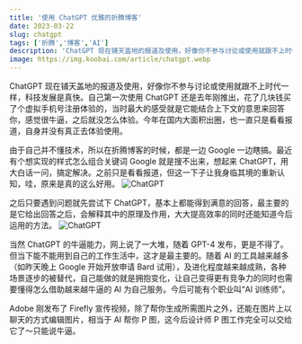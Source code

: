 ```yaml
---
title: '使用 ChatGPT 优雅的折腾博客'
date: 2023-03-22
slug: chatgpt
tags: ['折腾','博客','AI']
description: 'ChatGPT 现在铺天盖地的报道及使用，好像你不参与讨论或使用就跟不上时代一样，科技发展是真快。自己第一次使用 ChatGPT 还是去年刚推出，花了几块钱买了个虚拟手机号注册体验的，当时最大的感受就是它能结合上下文的意思来回答你，感觉很牛逼，之后就没怎么体验。今年在国内大面积出圈，也一直只是看看报道，自身并没有真正去体验使用。'
image: https://img.koobai.com/article/chatgpt.webp
---
```

ChatGPT 现在铺天盖地的报道及使用，好像你不参与讨论或使用就跟不上时代一样，科技发展是真快。自己第一次使用 ChatGPT 还是去年刚推出，花了几块钱买了个虚拟手机号注册体验的，当时最大的感受就是它能结合上下文的意思来回答你，感觉很牛逼，之后就没怎么体验。今年在国内大面积出圈，也一直只是看看报道，自身并没有真正去体验使用。

由于自己并不懂技术，所以在折腾博客的时候，都是一边 Google 一边瞎搞。最近有个想实现的样式怎么组合关键词 Google 就是搜不出来，想起来 ChatGPT，用大白话一问，搞定解决。之前只是看看报道，但这一下子让我身临其境的重新认知，哇，原来是真的这么好用。
![ChatGPT](https://img.koobai.com/article/chatgpt2.webp)

之后只要遇到问题就先尝试下 ChatGPT，基本上都能得到满意的回答，最主要的是它给出回答之后，会解释其中的原理及作用，大大提高效率的同时还能知道今后运用的方法。
![ChatGPT](https://img.koobai.com/article/chatgpt4.webp)

当然 ChatGPT 的牛逼能力，网上说了一大堆，随着 GPT-4 发布，更是不得了。但当下能不能用到自己的工作生活中，这才是最主要的。随着 AI 的工具越来越多（如昨天晚上 Google 开始开放申请 Bard 试用），及进化程度越来越成熟，各种场景逐步的被替代，自己能做的就是拥抱变化，让自己变得更有竞争力的同时也需要懂得怎么借助越来越牛逼的 AI 为自己服务。今后可能有个职业叫“AI 训练师”。

Adobe 刚发布了 Firefly 宣传视频，除了帮你生成所需图片之外，还能在图片上以聊天的方式编辑图片，相当于 AI 帮你 P 图，这今后设计师 P 图工作完全可以交给它了～只能说牛逼。